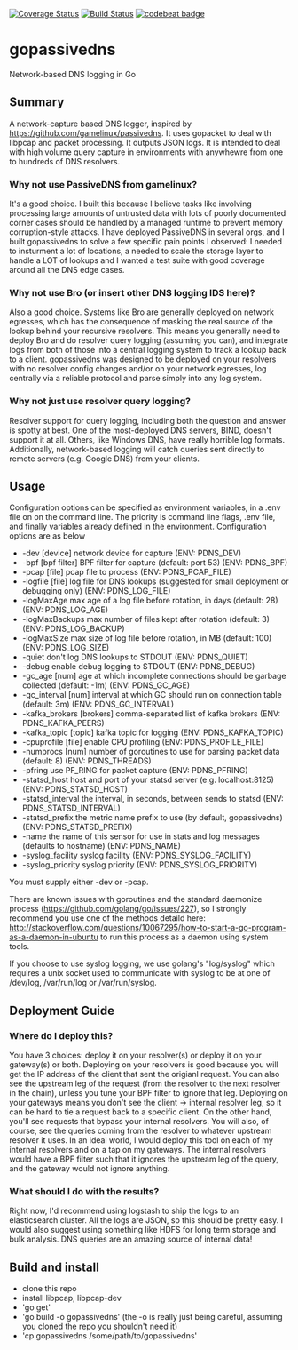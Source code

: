 
[![Coverage Status](https://coveralls.io/repos/github/Phillipmartin/gopassivedns/badge.svg?branch=master)](https://coveralls.io/github/Phillipmartin/gopassivedns?branch=master)
[![Build Status](https://travis-ci.org/Phillipmartin/gopassivedns.svg?branch=master)](https://travis-ci.org/Phillipmartin/gopassivedns)
[![codebeat badge](https://codebeat.co/badges/14054f87-dca5-4ee1-a4ac-49266fa04019)](https://codebeat.co/projects/github-com-phillipmartin-gopassivedns)

# gopassivedns
Network-based DNS logging in Go

## Summary
A network-capture based DNS logger, inspired by https://github.com/gamelinux/passivedns.  It uses gopacket to deal with libpcap and packet processing.  It outputs JSON logs.  It is intended to deal with high volume query capture in environments with anywhewre from one to hundreds of DNS resolvers.

### Why not use PassiveDNS from gamelinux?
It's a good choice.  I built this because I believe tasks like involving processing large amounts of untrusted data with lots of poorly documented corner cases should be handled by a managed runtime to prevent memory corruption-style attacks.  I have deployed PassiveDNS in several orgs, and I built gopassivedns to solve a few specific pain points I observed: I needed to insturment a lot of locations, a needed to scale the storage layer to handle a LOT of lookups and I wanted a test suite with good coverage around all the DNS edge cases.

### Why not use Bro (or insert other DNS logging IDS here)?
Also a good choice.  Systems like Bro are generally deployed on network egresses, which has the consequence of masking the real source of the lookup behind your recursive resolvers.  This means you generally need to deploy Bro and do resolver query logging (assuming you can), and integrate logs from both of those into a central logging system to track a lookup back to a client.  gopassivedns was designed to be deployed on your resolvers with no resolver config changes and/or on your network egresses, log centrally via a reliable protocol and parse simply into any log system.  

### Why not just use resolver query logging?
Resolver support for query logging, including both the question and answer is spotty at best.  One of the most-deployed DNS servers, BIND, doesn't support it at all.  Others, like Windows DNS, have really horrible log formats.  Additionally, network-based logging will catch queries sent directly to remote servers (e.g. Google DNS) from your clients.

## Usage
Configuration options can be specified as environment variables, in a .env file on on the command line.  The priority is command line flags, .env file, and finally variables already defined in the environment.  Configuration options are as below

   * -dev [device]              network device for capture (ENV: PDNS_DEV)
   * -bpf [bpf filter]          BPF filter for capture (default: port 53) (ENV: PDNS_BPF)
   * -pcap [file]               pcap file to process (ENV: PDNS_PCAP_FILE)
   * -logfile [file]            log file for DNS lookups (suggested for small deployment or debugging only) (ENV: PDNS_LOG_FILE)
   * -logMaxAge                 max age of a log file before rotation, in days (default: 28) (ENV: PDNS_LOG_AGE)
   * -logMaxBackups             max number of files kept after rotation (default: 3) (ENV: PDNS_LOG_BACKUP)
   * -logMaxSize                max size of log file before rotation, in MB (default: 100) (ENV: PDNS_LOG_SIZE)
   * -quiet                     don't log DNS lookups to STDOUT (ENV: PDNS_QUIET)
   * -debug                     enable debug logging to STDOUT (ENV: PDNS_DEBUG)
   * -gc_age [num]              age at which incomplete connections should be garbage collected (default: -1m) (ENV: PDNS_GC_AGE)
   * -gc_interval [num]         interval at which GC should run on connection table (default: 3m) (ENV: PDNS_GC_INTERVAL)
   * -kafka_brokers [brokers]   comma-separated list of kafka brokers (ENV: PDNS_KAFKA_PEERS)
   * -kafka_topic [topic]       kafka topic for logging (ENV: PDNS_KAFKA_TOPIC)
   * -cpuprofile [file]         enable CPU profiling (ENV: PDNS_PROFILE_FILE)
   * -numprocs [num]            number of goroutines to use for parsing packet data (default: 8) (ENV: PDNS_THREADS)
   * -pfring                    use PF_RING for packet capture (ENV: PDNS_PFRING)
   * -statsd_host               host and port of your statsd server (e.g. localhost:8125) (ENV: PDNS_STATSD_HOST)
   * -statsd_interval           the interval, in seconds, between sends to statsd (ENV: PDNS_STATSD_INTERVAL)
   * -statsd_prefix             the metric name prefix to use (by default, gopassivedns) (ENV: PDNS_STATSD_PREFIX)
   * -name                      the name of this sensor for use in stats and log messages (defaults to hostname) (ENV: PDNS_NAME)
   * -syslog_facility           syslog facility (ENV: PDNS_SYSLOG_FACILITY)
   * -syslog_priority           syslog priority (ENV: PDNS_SYSLOG_PRIORITY)

You must supply either -dev or -pcap.  

There are known issues with goroutines and the standard daemonize process (https://github.com/golang/go/issues/227), so I strongly recommend you use one of the methods detaild here: http://stackoverflow.com/questions/10067295/how-to-start-a-go-program-as-a-daemon-in-ubuntu to run this process as a daemon using system tools.

If you choose to use syslog logging, we use golang's "log/syslog" which requires a unix socket used to communicate with syslog to be at one of /dev/log, /var/run/log or /var/run/syslog.

## Deployment Guide

### Where do I deploy this?
You have 3 choices: deploy it on your resolver(s) or deploy it on your gateway(s) or both.  Deploying on your resolvers is good because you will get the IP address of the client that sent the origianl request.  You can also see the upstream leg of the request (from the resolver to the next resolver in the chain), unless you tune your BPF filter to ignore that leg.  Deploying on your gateways means you don't see the client -> internal resolver leg, so it can be hard to tie a request back to a specific client.  On the other hand, you'll see requests that bypass your internal resolvers.  You will also, of course, see the queries coming from the resolver to whatever upstream resolver it uses.  In an ideal world, I would deploy this tool on each of my internal resolvers and on a tap on my gateways.  The internal resolvers would have a BPF filter such that it ignores the upstream leg of the query, and the gateway would not ignore anything.

### What should I do with the results?
Right now, I'd recommend using logstash to ship the logs to an elasticsearch cluster.  All the logs are JSON, so this should be pretty easy.  I would also suggest using something like HDFS for long term storage and bulk analysis.  DNS queries are an amazing source of internal data!

## Build and install
   * clone this repo
   * install libpcap, libpcap-dev
   * 'go get'
   * 'go build -o gopassivedns'  (the -o is really just being careful, assuming you cloned the repo you shouldn't need it)
   * 'cp gopassivedns /some/path/to/gopassivedns'

